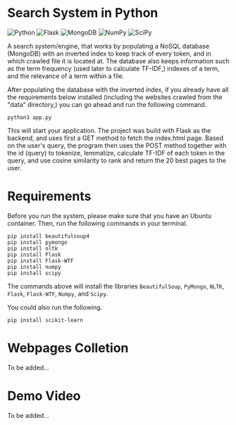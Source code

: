 # Search System in Python

![Python](https://img.shields.io/badge/python-3670A0?style=for-the-badge&logo=python&logoColor=ffdd54)
![Flask](https://img.shields.io/badge/flask-%23000.svg?style=for-the-badge&logo=flask&logoColor=white)
![MongoDB](https://img.shields.io/badge/MongoDB-%234ea94b.svg?style=for-the-badge&logo=mongodb&logoColor=white)
![NumPy](https://img.shields.io/badge/numpy-%23013243.svg?style=for-the-badge&logo=numpy&logoColor=white)
![SciPy](https://img.shields.io/badge/SciPy-%230C55A5.svg?style=for-the-badge&logo=scipy&logoColor=%white)


A search system/engine, that works by populating a NoSQL database (MongoDB) with an inverted index to keep track of every token, and in which crawled file it is located at. The database also keeps information such as the term frequency (used later to calculate TF-IDF,) indexes of a term, and the relevance of a term within a file.

After populating the database with the inverted index, if you already have all the requirements below installed (including the websites crawled from the "data" directory,) you can go ahead and run the following command.

```
python3 app.py
```

This will start your application. The project was build with Flask as the backend, and uses first a GET method to fetch the index.html page. Based on the user's query, the program then uses the POST method together with the id (query) to tokenize, lemmatize, calculate TF-IDF of each token in the query, and use cosine similarity to rank and return the 20 best pages to the user.

# Requirements
Before you run the system, please make sure that you have an Ubuntu container. Then, run the following commands in your terminal.

```
pip install beautifulsoup4
pip install pymongo
pip install nltk
pip install Flask
pip install Flask-WTF
pip install numpy
pip install scipy
```

The commands above will install the libraries `BeautifulSoup`, `PyMongo`, `NLTK`, `Flask`, `Flask-WTF`, `Numpy`, and `Scipy`.

You could also run the following.

```
pip install scikit-learn
```

# Webpages Colletion

To be added...

# Demo Video

To be added...
